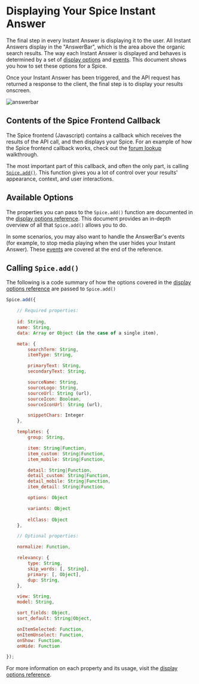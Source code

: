 # Displaying Your Spice Instant Answer

The final step in every Instant Answer is displaying it to the user. All Instant Answers display in the "AnswerBar", which is the area above the organic search results. The way each Instant Answer is displayed and behaves is determined by a set of [display options](https://talsraviv.gitbooks.io/duckduckhackdocs/content/duckduckhack/frontend-reference/display-reference.html) and [events](https://talsraviv.gitbooks.io/duckduckhackdocs/content/duckduckhack/frontend-reference/display-reference.html#events). This document shows you how to set these options for a Spice.

Once your Instant Answer has been triggered, and the API request has returned a response to the client, the final step is to display your results onscreen.

![answerbar](https://talsraviv.gitbooks.io/duckduckhackdocs/content/duckduckhack/assets/diagrams/answerbar.png)

## Contents of the Spice Frontend Callback

The Spice frontend (Javascript) contains a callback which receives the results of the API call, and then displays your Spice. For an example of how the Spice frontend callback works, check out the [forum lookup](https://talsraviv.gitbooks.io/duckduckhackdocs/content/duckduckhack/walkthroughs/forum-lookup.html) walkthrough.

The most important part of this callback, and often the only part, is calling [`Spice.add()`](#calling-spiceadd). This function gives you a lot of control over your results' appearance, context, and user interactions.

## Available Options

The properties you can pass to the `Spice.add()` function are documented in the [display options reference](https://talsraviv.gitbooks.io/duckduckhackdocs/content/duckduckhack/frontend-reference/display-reference.html). This document provides an in-depth overview of all that `Spice.add()` allows you to do.

In some scenarios, you may also want to handle the AnswerBar's events (for example, to stop media playing when the user hides your Instant Answer). These [events](https://talsraviv.gitbooks.io/duckduckhackdocs/content/duckduckhack/frontend-reference/display-reference.html#events) are covered at the end of the reference.

## Calling `Spice.add()`

The following is a code summary of how the options covered in the [display options reference](https://talsraviv.gitbooks.io/duckduckhackdocs/content/duckduckhack/frontend-reference/display-reference.html) are passed to `Spice.add()`

```javascript
Spice.add({

	// Required properties:
	
    id: String,
    name: String,
    data: Array or Object (in the case of a single item),

    meta: {
        searchTerm: String,
        itemType: String,

        primaryText: String,
        secondaryText: String,

        sourceName: String,
        sourceLogo: String,
        sourceUrl: String (url),
        sourceIcon: Boolean,
        sourceIconUrl: String (url),

		snippetChars: Integer
    },

    templates: {
        group: String,

        item: String|Function,
        item_custom: String|Function,
        item_mobile: String|Function,

        detail: String|Function,
        detail_custom: String|Function,
        detail_mobile: String|Function,
        item_detail: String|Function,

        options: Object

        variants: Object
        
        elClass: Object
    },

    // Optional properties:

    normalize: Function,

    relevancy: {
        type: String,
        skip_words: [, String],
        primary: [, Object],
        dup: String,
    },

    view: String,
    model: String,

    sort_fields: Object,
    sort_default: String|Object,

    onItemSelected: Function,
    onItemUnselect: Function,
    onShow: Function,
    onHide: Function

});
```

For more information on each property and its usage, visit the [display options reference](https://talsraviv.gitbooks.io/duckduckhackdocs/content/duckduckhack/frontend-reference/display-reference.html).